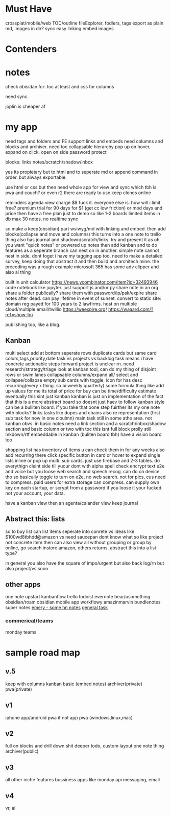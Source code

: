 # Must Have
crossplat/mobile/web 
TOC/outline
fileExplorer, fodlers, tags
export as plain md, images in dir?
sync
easy linking
embed images

# Contenders

# notes 
check obisidan for:
toc at least
and css for columns 

need sync.

joplin is cheaper af


# my app 
need tags and folders and FE
support links and embeds 
need columns and blocks and archiver.
need toc
collapsable hierarchy
pop up on hover, expand on click, open on side
password protect

blocks:
    links
    notes/scratch/shadow/inbox

yes its propietary
but to html and to seperate md
or append command in order.
but always exportable.

use html or css
but then need whole app for view and sync 
which tbh is pwa and couch? or even r2
there are ready to use keep clones online

reminders
agenda view
charge $8 fuck it. everyone else is.
how will i limit free?
premium trial for 90 days for $1 (get cc low friction) or mod days and price
then have a free plan just to demo so like 1-2 boards limited items in db
max 30 notes. no realtime sync

so make a keep(obsidian) part
wsiwyg/md with linking and embed.
then add blocks(collapse and move and columns)
this turns into a one note to trello thing
also has journal and shadown/scratch/links.
try and present it as oh you want "quick notes" or powered up notes
then add kanban and to do features as a seperate branch
can nest on in another. simple note cannot nest in side.
dont foget i have my tagging app too.
need to make a detailed survey, keep doing that
abstract it and then build and architech mine.
the preceding was a rough example
microsoft 365 has some adv clipper and also ai thing

built in unit calculator
https://news.ycombinator.com/item?id=32493946
code notebook like jupyter. just support js and/or py
share note in an org
share a folder publically?
share them with password/ip/psk/expire
share notes after dead. can pay lifetime
in event of sunset. convert to static site:
domain reg payed for 100 years to 2 lawfirms.
host on multiple cloud/multiple email/twillio
https://weexpire.org/
https://waaard.com/?ref=show-hn

publishing too, like a blog. 

## Kanban
multi select
add at bottom
seperate rows
duplicate cards but same
card colors,tags,priority,date
task vs projects vs backlog
    task means i have concrete actionable steps forward
    project is unclear rn. need research/strategy/triage
look at kanban tool, can do my thing of disjoint rows
or swim lanes
collapsable columns/expand all/ select and collapse/collapse empty
sub cards with toggle, icon for has desc
recurring(every x thing. so bi weekly quarterly)
some formula thing
like add up values
for me its total of price for buy
can be time/difficulty estimate
eventually this sint just kanban
kanban is just on implementation of the fact that this is a more abstract board
so doesnt just haev to follow kanban style can be a bulliten board.
if you take that oone step fuirther its my one note with blocks?
links tasks like dupes and chains
also re representation (first sub task for now in one cloulmn)
main task still in some athe area. not kanban obvs.
in basic notes need a link section and a scratch/inbox/shadow section
and basic column or two with toc
this isnt full block
prolly still mkdown/rtf
embeddable in kanban (buliten board tbh)
have a vision board too

shopping list has inventory of items u can check them in for any weeks
also add recurring there
click specific button in card or hover to expand
single lists inline
or pop up multi.
sub cards.
just use firebase and 2-3 tables. do everythign cleint side
till yuour dont with alpha
spell check
encrypt text e2e and voice
but you loose web search and speech recog. can do on device tho
so basically toggle to turn on e2e, no web search.
not for pics, cus need to compress.
paid users for extra storage can compress.
can supply own key on each startup, or scrypt from a password
if you loose it your fucked. not your account, your data.

have a kanban view
then an agenta/calander view
keep
journal

## Abstract this: lists
so to buy list
can list items
seperate into conrete vs ideas
like $100wd8tbhdd@amazon vs need saucepan dont know what
so like project not concrete item
then can also view all without grouping
or group by online, go search instore
amazon, others
returns.
abstract this into a list type?

in general you also
have the square of impo/urgent
but also back log/rn
but also project/vs soon


## other apps
one note
upstart
kanbanflow
trello
todoist
evernote
bear/usomething
obsidian/roam
obsidian mobile app
workflowy
amazinmarvin
bundlenotes
super notes
[emery - some hn notes](https://news.ycombinator.com/item?id=32313583)
[general task](https://news.ycombinator.com/item?id=33658763)

### commerical/teams
monday
teams



# sample road map

## v.5 
keep with columns
kanban basic (embed notes)
archiver(private)
pwa(private)
## v1
iphone app/android pwa if not app
pwa (windows,linux,mac)
## v2
full on blocks and drill down shit
deeper todo, custom layout one note thing
archiver(public)
## v3
all other niche features
bussiness apps like monday
api
messaging, email
## v4
vr, ai
